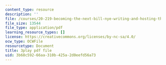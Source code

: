 ```yaml
---
content_type: resource
description: ''
file: /courses/20-219-becoming-the-next-bill-nye-writing-and-hosting-the-educational-show-january-iap-2015/3b68c59266aa310b425a2d0eefd56a73_RMRI-Q3PMLE.pdf
file_size: 13544
file_type: application/pdf
learning_resource_types: []
license: https://creativecommons.org/licenses/by-nc-sa/4.0/
ocw_type: OCWFile
resourcetype: Document
title: 3play pdf file
uid: 3b68c592-66aa-310b-425a-2d0eefd56a73
---
```

